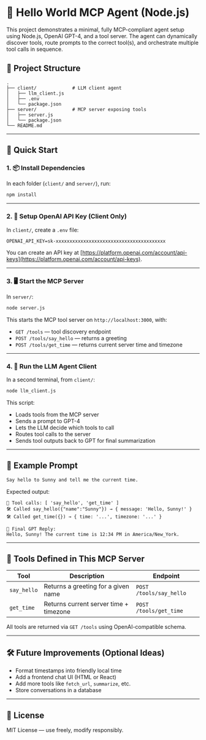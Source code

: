 # 🧠 Hello World MCP Agent (Node.js)

This project demonstrates a minimal, fully MCP-compliant agent setup using Node.js, OpenAI GPT-4, and a tool server. The agent can dynamically discover tools, route prompts to the correct tool(s), and orchestrate multiple tool calls in sequence.

## 📁 Project Structure

```
.
├── client/             # LLM client agent
│   ├── llm_client.js
│   ├── .env
│   └── package.json
├── server/             # MCP server exposing tools
│   ├── server.js
│   └── package.json
└── README.md
```

---

## 🚀 Quick Start

### 1. 📦 Install Dependencies

In each folder (`client/` and `server/`), run:

```bash
npm install
```

---

### 2. 🔐 Setup OpenAI API Key (Client Only)

In `client/`, create a `.env` file:

```env
OPENAI_API_KEY=sk-xxxxxxxxxxxxxxxxxxxxxxxxxxxxxxxxxxxxxxxx
```

You can create an API key at [https://platform.openai.com/account/api-keys](https://platform.openai.com/account/api-keys).

---

### 3. 🖥️ Start the MCP Server

In `server/`:

```bash
node server.js
```

This starts the MCP tool server on `http://localhost:3000`, with:

- `GET /tools` — tool discovery endpoint
- `POST /tools/say_hello` — returns a greeting
- `POST /tools/get_time` — returns current server time and timezone

---

### 4. 🤖 Run the LLM Agent Client

In a second terminal, from `client/`:

```bash
node llm_client.js
```

This script:
- Loads tools from the MCP server
- Sends a prompt to GPT-4
- Lets the LLM decide which tools to call
- Routes tool calls to the server
- Sends tool outputs back to GPT for final summarization

---

## 🧪 Example Prompt

```txt
Say hello to Sunny and tell me the current time.
```

Expected output:

```
🔧 Tool calls: [ 'say_hello', 'get_time' ]
🛠️ Called say_hello({"name":"Sunny"}) → { message: 'Hello, Sunny!' }
🛠️ Called get_time({}) → { time: '...', timezone: '...' }

💬 Final GPT Reply:
Hello, Sunny! The current time is 12:34 PM in America/New_York.
```

---

## 🧠 Tools Defined in This MCP Server

| Tool        | Description                             | Endpoint                |
|-------------|-----------------------------------------|-------------------------|
| `say_hello` | Returns a greeting for a given name     | `POST /tools/say_hello` |
| `get_time`  | Returns current server time + timezone  | `POST /tools/get_time`  |

All tools are returned via `GET /tools` using OpenAI-compatible schema.

---

## 🛠️ Future Improvements (Optional Ideas)

- Format timestamps into friendly local time
- Add a frontend chat UI (HTML or React)
- Add more tools like `fetch_url`, `summarize`, etc.
- Store conversations in a database

---

## 📜 License

MIT License — use freely, modify responsibly.
